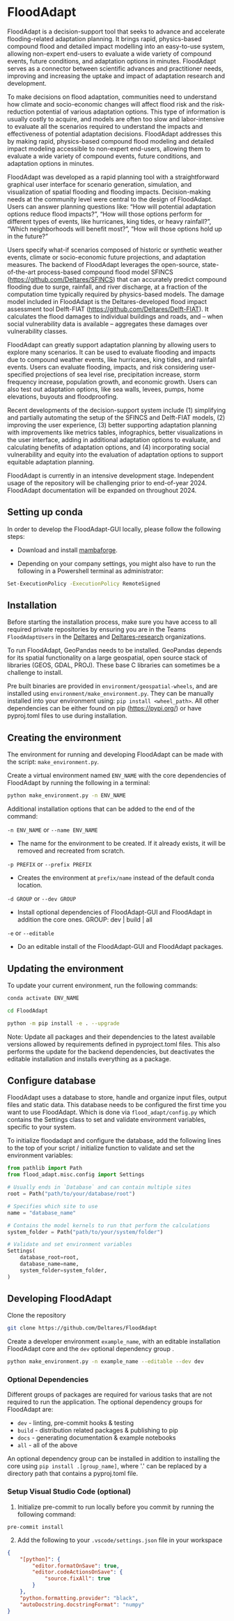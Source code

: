 # FloodAdapt
FloodAdapt is a decision-support tool that seeks to advance and accelerate flooding-related adaptation planning. It brings rapid, physics-based compound flood and detailed impact modelling into an easy-to-use system, allowing non-expert end-users to evaluate a wide variety of compound events, future conditions, and adaptation options in minutes.  FloodAdapt serves as a connector between scientific advances and practitioner needs, improving and increasing the uptake and impact of adaptation research and development.

To make decisions on flood adaptation, communities need to understand how climate and socio-economic changes will affect flood risk and the risk-reduction potential of various adaptation options. This type of information is usually costly to acquire, and models are often too slow and labor-intensive to evaluate all the scenarios required to understand the impacts and effectiveness of potential adaptation decisions. FloodAdapt addresses this by making rapid, physics-based compound flood modeling and detailed impact modeling accessible to non-expert end-users, allowing them to evaluate a wide variety of compound events, future conditions, and adaptation options in minutes.

FloodAdapt was developed as a rapid planning tool with a straightforward graphical user interface for scenario generation, simulation, and visualization of spatial flooding and flooding impacts. Decision-making needs at the community level were central to the design of FloodAdapt. Users can answer planning questions like: “How will potential adaptation options reduce flood impacts?”, “How will those options perform for different types of events, like hurricanes, king tides, or heavy rainfall?”, “Which neighborhoods will benefit most?”, “How will those options hold up in the future?”

Users specify what-if scenarios composed of historic or synthetic weather events, climate or socio-economic future projections, and adaptation measures.
The backend of FloodAdapt leverages the open-source, state-of-the-art process-based compound flood model SFINCS (https://github.com/Deltares/SFINCS) that can accurately predict compound flooding due to surge, rainfall, and river discharge, at a fraction of the computation time typically required by physics-based models. The damage model included in FloodAdapt is the Deltares-developed flood impact assessment tool Delft-FIAT (https://github.com/Deltares/Delft-FIAT). It calculates the flood damages to individual buildings and roads, and – when social vulnerability data is available – aggregates these damages over vulnerability classes.

FloodAdapt can greatly support adaptation planning by allowing users to explore many scenarios. It can be used to evaluate flooding and impacts due to compound weather events, like hurricanes, king tides, and rainfall events. Users can evaluate flooding, impacts, and risk considering user-specified projections of sea level rise, precipitation increase, storm frequency increase, population growth, and economic growth. Users can also test out adaptation options, like sea walls, levees, pumps, home elevations, buyouts and floodproofing.

Recent developments of the decision-support system include (1) simplifying and partially automating the setup of the SFINCS and Delft-FIAT models, (2) improving the user experience, (3) better supporting adaptation planning with improvements like metrics tables, infographics, better visualizations in the user interface, adding in additional adaptation options to evaluate, and calculating benefits of adaptation options, and (4) incorporating social vulnerability and equity into the evaluation of adaptation options to support equitable adaptation planning.

FloodAdapt is currently in an intensive development stage. Independent usage of the repository will be challenging prior to end-of-year 2024. FloodAdapt documentation will be expanded on throughout 2024.

## Setting up conda

In order to develop the FloodAdapt-GUI locally, please follow the following steps:

- Download and install [mambaforge](https://mamba.readthedocs.io/en/latest/installation.html#fresh-install).

- Depending on your company settings, you might also have to run the following in a Powershell terminal as administrator:

```bash
Set-ExecutionPolicy -ExecutionPolicy RemoteSigned
```

## Installation

Before starting the installation process, make sure you have access to all required private repositories by ensuring you are in the Teams `FloodAdaptUsers` in the [Deltares](https://github.com/orgs/Deltares/teams/floodadaptusers) and [Deltares-research](https://github.com/orgs/Deltares-research/teams/floodadaptusers) organizations.

To run FloodAdapt, GeoPandas needs to be installed. GeoPandas depends for its spatial functionality on a large geospatial, open source stack of libraries (GEOS, GDAL, PROJ). These base C libraries can sometimes be a challenge to install.

Pre built binaries are provided in `environment/geospatial-wheels`, and are installed using `environment/make_environment.py`. They can be manually installed into your environment using: `pip install <wheel_path>`. All other dependencies can be either found on pip (https://pypi.org/) or have pyproj.toml files to use during installation.

## Creating the environment

The environment for running and developing FloodAdapt can be made with the script: `make_environment.py`.

Create a virtual environment named `ENV_NAME` with the core dependencies of FloodAdapt by running the following in a terminal:

```bash
python make_environment.py -n ENV_NAME
```

Additional installation options that can be added to the end of the command:

`-n ENV_NAME` or `--name ENV_NAME`
- The name for the environment to be created. If it already exists, it will be removed and recreated from scratch.

`-p PREFIX` or `--prefix PREFIX`
- Creates the environment at `prefix/name` instead of the default conda location.

`-d GROUP` or `--dev GROUP`
- Install optional dependencies of FloodAdapt-GUI and FloodAdapt in addition the core ones. GROUP: dev | build | all

`-e` or `--editable`
- Do an editable install of the FloodAdapt-GUI and FloodAdapt packages.

## Updating the environment
To update your current environment, run the following commands:
```bash
conda activate ENV_NAME

cd FloodAdapt

python -m pip install -e . --upgrade
```
Note:  Update all packages and their dependencies to the latest available versions allowed by requirements defined in pyproject.toml files. This also performs the update for the backend dependencies, but deactivates the editable installation and installs everything as a package.

## Configure database

FloodAdapt uses a database to store, handle and organize input files, output files and static data. This database needs to be configured the first time you want to use FloodAdapt. Which is done via `flood_adapt/config.py` which contains the Settings class to set and validate environment variables, specific to your system.

To initialize floodadapt and configure the database, add the following lines to the top of your script / initialize function to validate and set the environment variables:
```python
from pathlib import Path
from flood_adapt.misc.config import Settings

# Usually ends in `Database` and can contain multiple sites
root = Path("path/to/your/database/root")

# Specifies which site to use
name = "database_name"

# Contains the model kernels to run that perform the calculations
system_folder = Path("path/to/your/system/folder")

# Validate and set environment variables
Settings(
    database_root=root,
    database_name=name,
    system_folder=system_folder,
)
```

## Developing FloodAdapt

Clone the repository

```bash
git clone https://github.com/Deltares/FloodAdapt
```

Create a developer environment `example_name`, with an editable installation FloodAdapt core and the `dev` optional dependency group .

```bash
python make_environment.py -n example_name --editable --dev dev
```

### Optional Dependencies
Different groups of packages are required for various tasks that are not required to run the application. The optional dependency groups for FloodAdapt are:
- `dev` - linting, pre-commit hooks & testing
- `build` - distribution related packages & publishing to pip
- `docs` - generating documentation & example notebooks
- `all` - all of the above

An optional dependency group can be installed in addition to installing the core using `pip install .[group_name]`, where '.' can be replaced by a directory path that contains a pyproj.toml file.

### Setup Visual Studio Code (optional)

1. Initialize pre-commit to run locally before you commit by running the following command:
```
pre-commit install
```

2. Add the following to your `.vscode/settings.json` file in your workspace

```json
{
    "[python]": {
        "editor.formatOnSave": true,
        "editor.codeActionsOnSave": {
            "source.fixAll": true
        }
    },
    "python.formatting.provider": "black",
    "autoDocstring.docstringFormat": "numpy"
}
```
